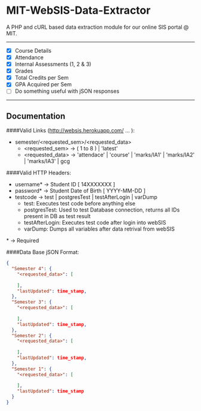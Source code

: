 # MIT-WebSIS-Data-Extractor

A PHP and cURL based data extraction module for our online SIS portal @ MIT.

---

- [x] Course Details
- [x] Attendance
- [x] Internal Assessments (1, 2 & 3)
- [x] Grades
- [x] Total Credits per Sem
- [x] GPA Acquired per Sem
- [ ] Do something useful with jSON responses 

---
Documentation
------

####Valid Links (http://websis.herokuapp.com/ ... ):
- semester/\<requested\_sem\>/\<requested\_data\>
  - \<requested\_sem\> → ( 1 to 8 ) | 'latest' 
  - \<requested\_data\> → 'attendace' | 'course' | 'marks/IA1' | 'marks/IA2' | 'marks/IA3' | gcg

####Valid HTTP Headers:
- username* → Student ID [ 14XXXXXXX ]
- password* → Student Date of Birth [ YYYY-MM-DD ]
- testcode → test | postgresTest | testAfterLogin | varDump
  - test: Executes test code before anything else
  - postgresTest: Used to test Database connection, returns all IDs present in DB as test result
  - testAfterLogin: Executes test code after login into webSIS
  - varDump: Dumps all variables after data retrival from webSIS

\* → Required

####Data Base jSON Format:
```jSON
{
  "Semester 4": {
    "<requested_data>": [
      
    ],
    "lastUpdated": time_stamp,
  },
  "Semester 3": {
    "<requested_data>": [
     
    ],
    "lastUpdated": time_stamp,
  },
  "Semester 2": {
    "<requested_data>": [
      
    ],
    "lastUpdated": time_stamp,
  },
  "Semester 1": {
    "<requested_data>": [
      
    ],
    "lastUpdated": time_stamp
  }
}
```
